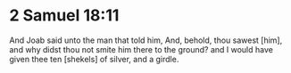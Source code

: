 # 2 Samuel 18:11

And Joab said unto the man that told him, And, behold, thou sawest [him], and why didst thou not smite him there to the ground? and I would have given thee ten [shekels] of silver, and a girdle.